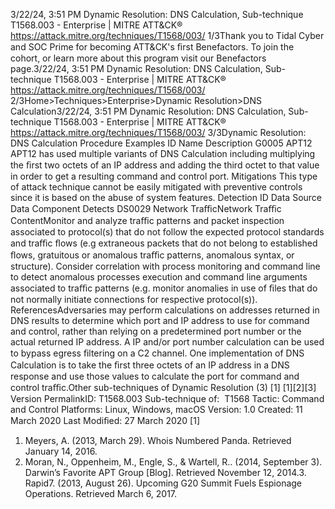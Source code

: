 3/22/24, 3:51 PM Dynamic Resolution: DNS Calculation, Sub-technique T1568.003 - Enterprise | MITRE ATT&CK®
https://attack.mitre.org/techniques/T1568/003/ 1/3Thank you to Tidal Cyber and SOC Prime for becoming ATT&CK's ﬁrst Benefactors. To join the cohort, or learn more about this program visit our
Benefactors page.3/22/24, 3:51 PM Dynamic Resolution: DNS Calculation, Sub-technique T1568.003 - Enterprise | MITRE ATT&CK®
https://attack.mitre.org/techniques/T1568/003/ 2/3Home>Techniques>Enterprise>Dynamic Resolution>DNS Calculation3/22/24, 3:51 PM Dynamic Resolution: DNS Calculation, Sub-technique T1568.003 - Enterprise | MITRE ATT&CK®
https://attack.mitre.org/techniques/T1568/003/ 3/3Dynamic Resolution: DNS Calculation
Procedure Examples
ID Name Description
G0005 APT12 APT12 has used multiple variants of DNS Calculation including multiplying the ﬁrst two octets of an IP address and
adding the third octet to that value in order to get a resulting command and control port.
Mitigations
This type of attack technique cannot be easily mitigated with preventive controls since it is based on the abuse of system features.
Detection
ID Data Source Data Component Detects
DS0029 Network TraﬃcNetwork Traﬃc
ContentMonitor and analyze traﬃc patterns and packet inspection associated to protocol(s) that
do not follow the expected protocol standards and traﬃc ﬂows (e.g extraneous packets
that do not belong to established ﬂows, gratuitous or anomalous traﬃc patterns,
anomalous syntax, or structure). Consider correlation with process monitoring and
command line to detect anomalous processes execution and command line arguments
associated to traﬃc patterns (e.g. monitor anomalies in use of ﬁles that do not normally
initiate connections for respective protocol(s)).
ReferencesAdversaries may perform calculations on addresses returned in DNS results to determine which port and IP address to use for command and
control, rather than relying on a predetermined port number or the actual returned IP address. A IP and/or port number calculation can be
used to bypass egress ﬁltering on a C2 channel.
One implementation of DNS Calculation is to take the ﬁrst three octets of an IP address in a DNS response and use those values to calculate
the port for command and control traﬃc.Other sub-techniques of Dynamic Resolution (3)
[1]
[1][2][3]
Version PermalinkID: T1568.003
Sub-technique of:  T1568
 
Tactic: Command and Control
 
Platforms: Linux, Windows, macOS
Version: 1.0
Created: 11 March 2020
Last Modiﬁed: 27 March 2020
[1]
1. Meyers, A. (2013, March 29). Whois Numbered Panda.
Retrieved January 14, 2016.
2. Moran, N., Oppenheim, M., Engle, S., & Wartell, R.. (2014,
September 3). Darwin’s Favorite APT Group [Blog]. Retrieved
November 12, 2014.3. Rapid7. (2013, August 26). Upcoming G20 Summit Fuels
Espionage Operations. Retrieved March 6, 2017.